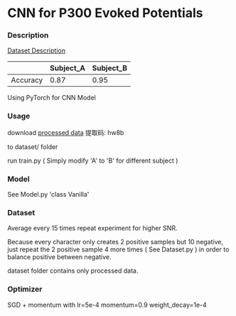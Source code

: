#  CNN for P300 Evoked Potentials

### Description

[Dataset Description](http://www.bbci.de/competition/iii/desc_II.pdf)

|          | Subject_A | Subject_B |
| -------- | --------- | --------- |
| Accuracy | 0.87      | 0.95      |

Using PyTorch for CNN Model

### Usage

download [processed data](https://pan.baidu.com/s/1Tmh2D4oyL8PXKg8y-pI0ow) 提取码: hw8b 

to dataset/ folder

run train.py ( Simply modify 'A' to 'B' for different subject )

### Model

See Model.py  'class Vanilla'

### Dataset

Average every 15 times repeat experiment for higher SNR.

Because every character only creates 2 positive samples but 10 negative, just repeat the 2 positive sample 4 more times ( See Dataset.py ) in order to balance positive between negative.

dataset folder contains only processed data.

### Optimizer

SGD + momentum with lr=5e-4 momentum=0.9 weight_decay=1e-4
